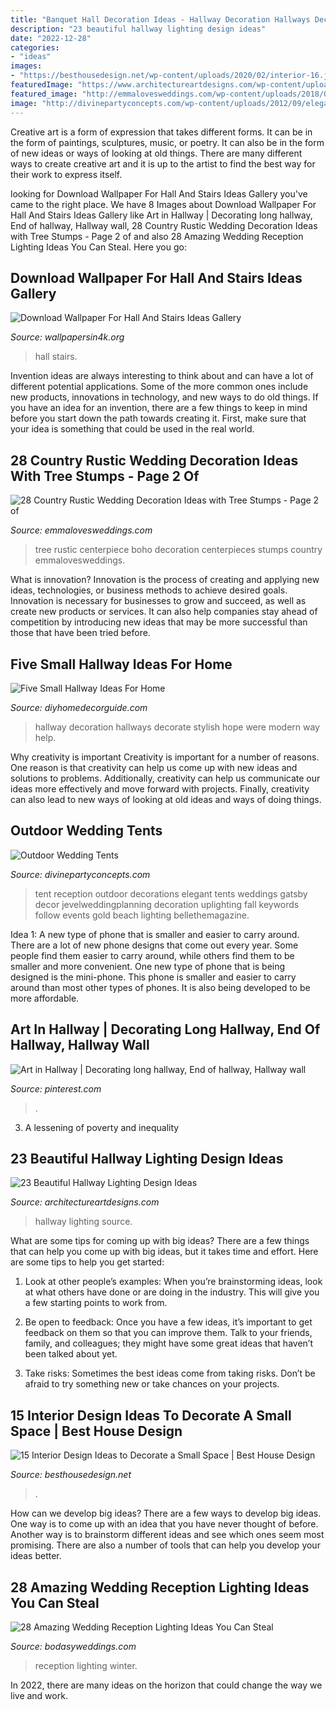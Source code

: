 ```yaml
---
title: "Banquet Hall Decoration Ideas - Hallway Decoration Hallways Decorate Stylish Hope Were Modern Way Help"
description: "23 beautiful hallway lighting design ideas"
date: "2022-12-28"
categories:
- "ideas"
images:
- "https://besthousedesign.net/wp-content/uploads/2020/02/interior-16.jpg"
featuredImage: "https://www.architectureartdesigns.com/wp-content/uploads/2013/12/2156.jpg"
featured_image: "http://emmalovesweddings.com/wp-content/uploads/2018/03/boho-tree-stump-wedding-centerpiece-ideas.jpg"
image: "http://divinepartyconcepts.com/wp-content/uploads/2012/09/elegant-wedding-tent.jpg"
---
```



Creative art is a form of expression that takes different forms. It can be in the form of paintings, sculptures, music, or poetry. It can also be in the form of new ideas or ways of looking at old things. There are many different ways to create creative art and it is up to the artist to find the best way for their work to express itself.

	

		
looking for Download Wallpaper For Hall And Stairs Ideas Gallery you've came to the right place. We have 8 Images about Download Wallpaper For Hall And Stairs Ideas Gallery like Art in Hallway | Decorating long hallway, End of hallway, Hallway wall, 28 Country Rustic Wedding Decoration Ideas with Tree Stumps - Page 2 of and also 28 Amazing Wedding Reception Lighting Ideas You Can Steal. Here you go:
		
    
## Download Wallpaper For Hall And Stairs Ideas Gallery

<img loading=lazy src="http://www.wallpapersin4k.org/wp-content/uploads/2017/04/Wallpaper-For-Hall-And-Stairs-Ideas-6.jpg" onerror="this.onerror=null;this.src='https://tse3.mm.bing.net/th?id=OIP.w7PgLzmrxAJ-Coz0KKVP7wHaJ3&amp;pid=15.1';" alt="Download Wallpaper For Hall And Stairs Ideas Gallery">

_Source: wallpapersin4k.org_

>hall stairs. 

	

Invention ideas are always interesting to think about and can have a lot of different potential applications. Some of the more common ones include new products, innovations in technology, and new ways to do old things. If you have an idea for an invention, there are a few things to keep in mind before you start down the path towards creating it. First, make sure that your idea is something that could be used in the real world.

    
## 28 Country Rustic Wedding Decoration Ideas With Tree Stumps - Page 2 Of

<img loading=lazy src="http://emmalovesweddings.com/wp-content/uploads/2018/03/boho-tree-stump-wedding-centerpiece-ideas.jpg" onerror="this.onerror=null;this.src='https://tse1.mm.bing.net/th?id=OIP.GvBOP-s7POFuJuRZC6UHfgHaLG&amp;pid=15.1';" alt="28 Country Rustic Wedding Decoration Ideas with Tree Stumps - Page 2 of">

_Source: emmalovesweddings.com_

>tree rustic centerpiece boho decoration centerpieces stumps country emmalovesweddings. 

	

What is innovation?
Innovation is the process of creating and applying new ideas, technologies, or business methods to achieve desired goals. Innovation is necessary for businesses to grow and succeed, as well as create new products or services. It can also help companies stay ahead of competition by introducing new ideas that may be more successful than those that have been tried before.

    
## Five Small Hallway Ideas For Home

<img loading=lazy src="https://diyhomedecorguide.com/wp-content/uploads/2014/05/Small-hallway-decoration.jpg" onerror="this.onerror=null;this.src='https://tse3.mm.bing.net/th?id=OIP.Q4aCuxJ3Li-OVjUrSchD_wHaLH&amp;pid=15.1';" alt="Five Small Hallway Ideas For Home">

_Source: diyhomedecorguide.com_

>hallway decoration hallways decorate stylish hope were modern way help. 

	

Why creativity is important
Creativity is important for a number of reasons. One reason is that creativity can help us come up with new ideas and solutions to problems. Additionally, creativity can help us communicate our ideas more effectively and move forward with projects. Finally, creativity can also lead to new ways of looking at old ideas and ways of doing things.

    
## Outdoor Wedding Tents

<img loading=lazy src="http://divinepartyconcepts.com/wp-content/uploads/2012/09/elegant-wedding-tent.jpg" onerror="this.onerror=null;this.src='https://tse2.mm.bing.net/th?id=OIP.cJRl9IHOJyp5Skc3rkHwPQHaLI&amp;pid=15.1';" alt="Outdoor Wedding Tents">

_Source: divinepartyconcepts.com_

>tent reception outdoor decorations elegant tents weddings gatsby decor jevelweddingplanning decoration uplighting fall keywords follow events gold beach lighting bellethemagazine. 

	

Idea 1: A new type of phone that is smaller and easier to carry around.
There are a lot of new phone designs that come out every year. Some people find them easier to carry around, while others find them to be smaller and more convenient. One new type of phone that is being designed is the mini-phone. This phone is smaller and easier to carry around than most other types of phones. It is also being developed to be more affordable.

    
## Art In Hallway | Decorating Long Hallway, End Of Hallway, Hallway Wall

<img loading=lazy src="https://i.pinimg.com/736x/79/b5/3d/79b53d39416b745f9b01be9b69b58514.jpg" onerror="this.onerror=null;this.src='https://tse1.mm.bing.net/th?id=OIP.pV4Q4YRdJXzDXOKmVJmC5AHaLH&amp;pid=15.1';" alt="Art in Hallway | Decorating long hallway, End of hallway, Hallway wall">

_Source: pinterest.com_

>. 

	

3. A lessening of poverty and inequality 

    
## 23 Beautiful Hallway Lighting Design Ideas

<img loading=lazy src="https://www.architectureartdesigns.com/wp-content/uploads/2013/12/2156.jpg" onerror="this.onerror=null;this.src='https://tse2.mm.bing.net/th?id=OIP.-QfRrLd_WJqjPCNW6DnwpwAAAA&amp;pid=15.1';" alt="23 Beautiful Hallway Lighting Design Ideas">

_Source: architectureartdesigns.com_

>hallway lighting source. 

	

What are some tips for coming up with big ideas?
There are a few things that can help you come up with big ideas, but it takes time and effort. Here are some tips to help you get started:
1. Look at other people’s examples: When you’re brainstorming ideas, look at what others have done or are doing in the industry. This will give you a few starting points to work from.

2. Be open to feedback: Once you have a few ideas, it’s important to get feedback on them so that you can improve them. Talk to your friends, family, and colleagues; they might have some great ideas that haven’t been talked about yet.

3. Take risks: Sometimes the best ideas come from taking risks. Don’t be afraid to try something new or take chances on your projects.

    
## 15 Interior Design Ideas To Decorate A Small Space | Best House Design

<img loading=lazy src="https://besthousedesign.net/wp-content/uploads/2020/02/interior-16.jpg" onerror="this.onerror=null;this.src='https://tse3.mm.bing.net/th?id=OIP.unTbbDLWaSRIq-O2Re5lNQHaLH&amp;pid=15.1';" alt="15 Interior Design Ideas to Decorate a Small Space | Best House Design">

_Source: besthousedesign.net_

>. 

	

How can we develop big ideas?
There are a few ways to develop big ideas. One way is to come up with an idea that you have never thought of before. Another way is to brainstorm different ideas and see which ones seem most promising. There are also a number of tools that can help you develop your ideas better.

    
## 28 Amazing Wedding Reception Lighting Ideas You Can Steal

<img loading=lazy src="https://bodasyweddings.com/wp-content/uploads/2018/01/winter-wedding.jpg" onerror="this.onerror=null;this.src='https://tse2.mm.bing.net/th?id=OIP.gEcxy8HueJXJGArJg2icjwHaLH&amp;pid=15.1';" alt="28 Amazing Wedding Reception Lighting Ideas You Can Steal">

_Source: bodasyweddings.com_

>reception lighting winter. 

	

In 2022, there are many ideas on the horizon that could change the way we live and work.

